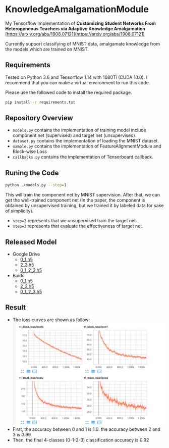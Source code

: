 # KnowledgeAmalgamationModule
My Tensorflow Implementation of **Customizing Student Networks From Heterogeneous Teachers via Adaptive Knowledge Amalgamation** 
[https://arxiv.org/abs/1908.07121](https://arxiv.org/abs/1908.07121)

Currently support classifying of MNIST data, amalgamate knowledge from the models which  are trained on MNIST.

## Requirements
Tested on Python 3.6 and Tensorflow 1.14 with 1080Ti (CUDA 10.0). I recommend that you can make a virtual environment to run this code. 

Please use the followed code to install the required package.

```bash
pip install -r requirements.txt
```

## Repository Overview
* `models.py` contains the implementation of training model include component net (supervised) and target net (unsupervised).
* `dataset.py` contains the implementation of loading the MNIST dataset.
* `sample.py` contains the implementation of FeatureAlignmentModule and Block-wise Loss
* `callbacks.py` contains the implementation of Tensorboard callback.

## Runing the Code 

```bash
python ./models.py --step=1
```
This will train the component net by MNIST supervision. After that, we can get the well-trained component net
(In the paper, the component is obtained by unsupervised training, but we trained it by labeled data for sake of simplicity).

* `step=2` represents that we unsupervised train the target net. 
* `step=3` represents that evaluate the effectiveness of target net.

## Released Model 
- Google Drive
    - [0_1.h5](https://drive.google.com/open?id=17JC_PTLLt5fmWpT9_ccpbTq4xdNp4xnl)
    - [2_3.h5](https://drive.google.com/open?id=1oz3H7eHz9nASgUgFgsAfjlEHAWqO-0zj)
    - [0_1_2_3.h5](https://drive.google.com/open?id=1t7Z-gzFGIO-pWISXz7C2xlUOtDd3w4Vb)
- Baidu 
    - [0_1.h5](https://pan.baidu.com/s/1OD0aaGSaWS2FS7BYQbR0sQ)
    - [2_3.h5](https://pan.baidu.com/s/1dkxyKguSS-oyzrRzLz9TbA)
    - [0_1_2_3.h5](https://pan.baidu.com/s/1dhLcOYFibzYg3qM8vQDxIA)
## Result
- The loss curves are shown as follow:
![img](./imgs/block_loss_curve.png)
- First, the accuracy between 0 and 1 is 1.0. the accuracy between 2 and 3 is 0.99.
- Then, the final 4-classes (0-1-2-3) classification accuracy is 0.92